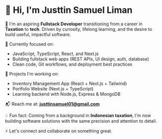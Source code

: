 # 👋 Hi, I'm Justtin Samuel Liman

🚀 I'm an aspiring **Fullstack Developer** transitioning from a career in **Taxation** to **tech**. Driven by curiosity, lifelong learning, and the desire to build useful, impactful software.

🧠 Currently focused on:
- JavaScript, TypeScript, React, and Next.js
- Building fullstack web apps (REST APIs, UI design, auth, database)
- Clean code, Git workflows, and deployment best practices

🔨 Projects I'm working on:
- Inventory Management App (React + Next.js + Tailwind)
- Portfolio Website (Next.js + TypeScript)
- Learning backend with Node.js, Express & MongoDB

📬 Reach me at: **justtinsamuel01@gmail.com**

💡 Fun fact:
Coming from a background in **Indonesian taxation**, I'm now building software solutions with the same precision and attention to detail.

⚡ Let's connect and collaborate on something great.
